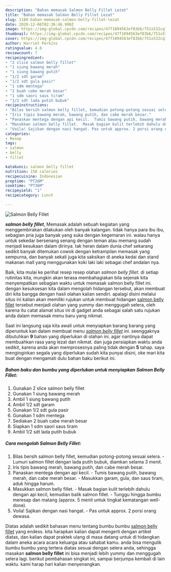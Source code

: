 ```yaml
---
description: "Bahan memasak Salmon Belly Fillet Lezat"
title: "Bahan memasak Salmon Belly Fillet Lezat"
slug: 1180-bahan-memasak-salmon-belly-fillet-lezat
date: 2020-12-06T02:36:46.990Z
image: https://img-global.cpcdn.com/recipes/47f1094563ef83b6/751x532cq70/salmon-belly-fillet-foto-resep-utama.jpg
thumbnail: https://img-global.cpcdn.com/recipes/47f1094563ef83b6/751x532cq70/salmon-belly-fillet-foto-resep-utama.jpg
cover: https://img-global.cpcdn.com/recipes/47f1094563ef83b6/751x532cq70/salmon-belly-fillet-foto-resep-utama.jpg
author: Harriet Perkins
ratingvalue: 4.6
reviewcount: 7
recipeingredient:
- "2 slice salmon belly fillet"
- "1 siung bawang merah"
- "1 siung bawang putih"
- "1/2 sdt garam"
- "1/2 sdt gula pasir"
- "1 sdm mentega"
- "2 buah cabe merah besar"
- "1 sdm saori saus tiram"
- "1/2 sdt lada putih bubuk"
recipeinstructions:
- "Bilas bersih salmon belly fillet, kemudian potong-potong sesuai selera.  Lumuri salmon fillet dengan lada putih bubuk, diamkan selama 3 menit."
- "Iris tipis bawang merah, bawang putih, dan cabe merah besar."
- "Panaskan mentega dengan api kecil.  Tumis bawang putih, bawang merah, dan cabe merah besar.  Masukkan garam, gula, dan saus tiram, aduk hingga harum."
- "Masukkan salmon belly fillet.  Masak bagian kulit terlebih dahulu dengan api kecil, kemudian balik salmon fillet.  Tunggu hingga bumbu meresap dan matang (approx. 5 menit untuk tingkat kematangan well-done)."
- "Voila! Sajikan dengan nasi hangat. Pas untuk approx. 2 porsi orang dewasa."
categories:
- Resep
tags:
- salmon
- belly
- fillet

katakunci: salmon belly fillet 
nutrition: 158 calories
recipecuisine: Indonesian
preptime: "PT26M"
cooktime: "PT36M"
recipeyield: "1"
recipecategory: Lunch

---
```



![Salmon Belly Fillet](https://img-global.cpcdn.com/recipes/47f1094563ef83b6/751x532cq70/salmon-belly-fillet-foto-resep-utama.jpg)

<b><i>salmon belly fillet</i></b>, Memasak adalah sebuah kegiatan yang menggembirakan dilakukan oleh banyak kalangan. tidak hanya para ibu ibu, sebagian pria juga banyak yang suka dengan kegemaran ini. walau hanya untuk sekedar bersenang senang dengan teman atau memang sudah menjadi kesukaan dalam dirinya. tak heran dalam dunia chef sekarang sedikit banyak ditemukan cowok dengan ketrampilan memasak yang sempurna, dan banyak sekali juga kita saksikan di aneka kedai dan stand makanan mall yang menggunakan koki laki laki sebagai chef andalan nya.

Baik, kita mulai ke perihal resep resep olahan <i>salmon belly fillet</i>. di setiap rutinitas kita, mungkin akan terasa membahagiakan bila sejenak kita menyempatkan sebagian waktu untuk memasak salmon belly fillet ini. dengan kesuksesan kita dalam mengolah hidangan tersebut, akan membuat diri kita bangga dengan hasil olahan kalian sendiri. apalagi disini melalui situs ini kalian akan memiliki rujukan untuk membuat hidangan <u>salmon belly fillet</u> tersebut menjadi olahan yang yummy dan menggugah selera, oleh karena itu catat alamat situs ini di gadget anda sebagai salah satu rujukan anda dalam memasak menu baru yang nikmat.




Saat ini langsung saja kita awali untuk menyiapkan barang barang yang diperuntuk kan dalam membuat menu <u><i>salmon belly fillet</i></u> ini. seenggaknya dibutuhkan <b>9</b> bahan yang diperlukan di olahan ini. agar nantinya dapat membuahkan rasa yang lezat dan nikmat. dan juga persiapkan waktu anda sedikit, karena anda akan memprosesnya paling tidak dengan <b>5</b> tahap. saya menginginkan segala yang diperlukan sudah kita punyai disini, oke mari kita buat dengan mengamati dulu bahan baku berikut ini.

<!--inarticleads1-->

##### Bahan baku dan bumbu yang diperlukan untuk menyiapkan Salmon Belly Fillet:

1. Gunakan 2 slice salmon belly fillet
1. Gunakan 1 siung bawang merah
1. Ambil 1 siung bawang putih
1. Ambil 1/2 sdt garam
1. Gunakan 1/2 sdt gula pasir
1. Gunakan 1 sdm mentega
1. Sediakan 2 buah cabe merah besar
1. Siapkan 1 sdm saori saus tiram
1. Ambil 1/2 sdt lada putih bubuk




<!--inarticleads2-->

##### Cara mengolah Salmon Belly Fillet:

1. Bilas bersih salmon belly fillet, kemudian potong-potong sesuai selera.  - Lumuri salmon fillet dengan lada putih bubuk, diamkan selama 3 menit.
1. Iris tipis bawang merah, bawang putih, dan cabe merah besar.
1. Panaskan mentega dengan api kecil.  - Tumis bawang putih, bawang merah, dan cabe merah besar.  - Masukkan garam, gula, dan saus tiram, aduk hingga harum.
1. Masukkan salmon belly fillet.  - Masak bagian kulit terlebih dahulu dengan api kecil, kemudian balik salmon fillet.  - Tunggu hingga bumbu meresap dan matang (approx. 5 menit untuk tingkat kematangan well-done).
1. Voila! Sajikan dengan nasi hangat. - Pas untuk approx. 2 porsi orang dewasa.




Diatas adalah sedikit bahasan menu tentang bumbu bumbu <u>salmon belly fillet</u> yang endess. kita harapkan kalian dapat mengerti dengan artikel diatas, dan kalian dapat praktek ulang di masa datang untuk di hidangkan dalam aneka acara acara keluarga atau sahabat kamu. anda bisa mengulik bumbu bumbu yang tertera diatas sesuai dengan selera anda, sehingga masakan <b>salmon belly fillet</b> ini bisa menjadi lebih yummy dan menggugah selera lagi. berikut pembahasan singkat ini, sampai berjumpa kembali di lain waktu. kami harap hari kalian menyenangkan.
